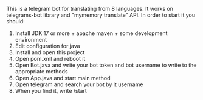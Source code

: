 This is a telegram bot for translating from 8 languages. It works on telegrams-bot library and "mymemory translate" API. 
In order to start it you should:
1. Install JDK 17 or more + apache maven + some development environment
2. Edit configuration for java
3. Install and open this project
4. Open pom.xml and reboot it
5. Open Bot.java and write your bot token and bot username to write to the appropriate methods
6. Open App.java and start main method
7. Open telegram and search your bot by it username
8. When you find it, write /start
